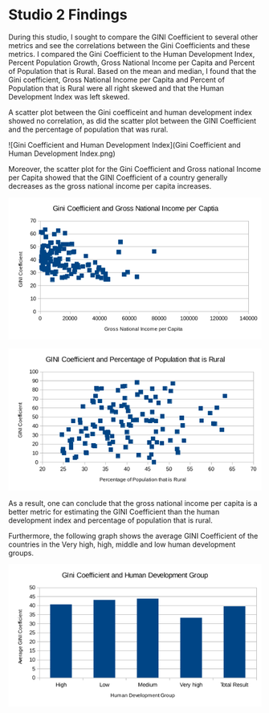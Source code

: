 # Studio 2 Findings

During this studio, I sought to compare the GINI Coefficient to several other metrics and see the correlations between the Gini Coefficients and these metrics.  I compared the Gini Coefficient to the Human Development Index, Percent Population Growth, Gross National Income per Capita and Percent of Population that is Rural.  Based on the mean and median, I found that the Gini coefficient, Gross National Income per Capita and Percent of Population that is Rural were all right skewed and that the Human Development Index was left skewed.  

A scatter plot between the Gini coefficeint and human development index showed no correlation, as did the scatter plot between the GINI Coefficient and the percentage of population that was rural.

![Gini Coefficient and Human Development Index](Gini Coefficient and Human Development Index.png)

Moreover, the scatter plot for the Gini Coefficient and Gross national Income per Capita showed that the GINI Coefficient of a country generally decreases as the gross national income per capita increases.

![Gini Coefficient and Gross National Income per Capita](2.png)

![Gini Coefficient and Percentage of Population that is Rural](3.png)

As a result, one can conclude that the gross national income per capita is a better metric for estimating the GINI Coefficient than the human development index and percentage of population that is rural. 

Furthermore, the following graph shows the average GINI Coefficient of the countries in the Very high, high, middle and low human development groups.  

![Gini Coefficient and Human Development Group](4.png)

